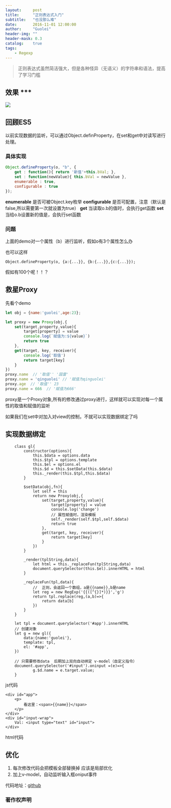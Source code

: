 ```yaml
---
layout:     post
title:      "正则表达式入门"
subtitle:   "也没那么难"
date:       2016-11-01 12:00:00
author:     "Guolei"
header-img: ""
header-mask: 0.3
catalog:    true
tags:
    - Regexp
---
```


> 正则表达式虽然简洁强大，但是各种怪异（无语义）的字符串和语法，提高了学习门槛

## 效果 ***

![](http://www.qinguolei.com/img/in-post/proxy/proxy.gif)

## 回顾ES5

以前实现数据的监听，可以通过Object.definProperty，在set和get中对读写进行处理。

### 具体实现

```js
Object.defineProperty(o, "b", {
	get : function(){ return '新值'+this.bVal; },
    set : function(newValue){ this.bVal = newValue },
    enumerable : true,
    configurable : true
});

```

**enumerable** 是否可被Object.key枚举
**configurable** 是否可配置，注意（默认是false,所以需要第一次就设置为true）
**get** 当读取o.b的值时，会执行get函数
**set** 当给o.b设置新的值是，会执行set函数

### 问题

上面的demo对一个属性（b）进行监听，假如o有3个属性怎么办

也可以这样

```
Object.defineProperty(o, {a:{...}}, {b:{...}},{c:{...}});
```
假如有100个呢！！？

## 救星Proxy

先看个demo
```js
let obj = {name:'guolei',age:23};

let proxy = new Proxy(obj,{
	set(target,property,value){
		target[property] = value
		console.log(`赋值为:${value}`)
		return true
	},
	get(target, key, receiver){
		console.log('取值')
		return target[key]
	}
})
proxy.name  // '取值'' '国雷'
proxy.name = 'qinguolei' // '赋值为qinguolei'
proxy.age  // '取值'' 23
proxy.name = 666  // '赋值为666'

```
proxy是一个Proxy对象,所有的修改通过proxy进行，这样就可以实现对每一个属性的取值和赋值的监听

如果我们在set中对加入对view的控制，不就可以实现数据绑定了吗

## 实现数据绑定

```
	class gl{
		constructor(options){
			this.$data = options.data
			this.$tpl = options.template
			this.$el = options.el
			this.$d = this.$setData(this.$data)
			this._render(this.$tpl,this.$data)
		}

		$setData(obj,fn){
			let self = this
			return new Proxy(obj,{
				set(target,property,value){
					target[property] = value
					console.log('change')
					// 属性赋值时，渲染模板
					self._render(self.$tpl,self.$data)
					return true
				},
				get(target, key, receiver){
					return target[key]
				}
			})
		}

		_render(tplString,data){
			let html = this._replaceFun(tplString,data)
			document.querySelector(this.$el).innerHTML = html
		}

		_replaceFun(tpl,data){
			//  正则，会返回一个数组，a是{{name}},b是name
			let reg = new RegExp('{{([^{}]*)}}','g')
			return tpl.replace(reg,(a,b)=>{
				return data[b]
			})
		}
	}

	let tpl = document.querySelector('#app').innerHTML
	// 创建对象
	let g = new gl({
		data:{name:'guolei'},
		template: tpl,
		el: '#app',
	})

	// 只需要修改data  后期加上双向自动绑定 v-model（自定义指令） 
	document.querySelector('#input').oninput =(e)=>{
			g.$d.name = e.target.value;
	}
```
js代码


```
<div id="app">
	<p>
		看这里：<span>{{name}}</span>
	</p>
</div>
<div id="input-wrap">
	Val: <input type="text" id="input">
</div>
```
html代码

## 优化

1. 每次修改代码会把模板全部替换掉 应该是局部优化
2. 加上v-model，自动监听输入框oniput事件



代码地址：[github](https://github.com/thunderqin/wx_app_demo_cnode_api)
### 著作权声明


